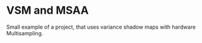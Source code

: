 # VSM and MSAA
Small example of a project, that uses variance shadow maps with hardware Multisampling.


